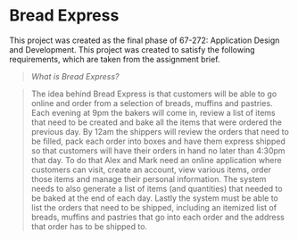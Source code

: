 # Bread Express

This project was created as the final phase of 67-272: Application Design and Development. This project was created to satisfy the following requirements, which are taken from the assignment brief.

> *What is Bread Express?*

> The idea behind Bread Express is that customers will be able to go online and order from a selection of breads, muffins and pastries. Each evening at 9pm the bakers will come in, review a list of items that need to be created and bake all the items that were ordered the previous day. By 12am the shippers will review the orders that need to be filled, pack each order into boxes and have them express shipped so that customers will have their orders in hand no later than 4:30pm that day. 
> To do that Alex and Mark need an online application where customers can visit, create an account, view various items, order those items and manage their personal information. The system needs to also generate a list of items (and quantities) that needed to be baked at the end of each day. Lastly the system must be able to list the orders that need to be shipped, including an itemized list of breads, muffins and pastries that go into each order and the address that order has to be shipped to.
